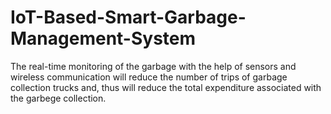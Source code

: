 # IoT-Based-Smart-Garbage-Management-System
The real-time monitoring of the garbage with the help of sensors and wireless communication will reduce the number of trips of garbage collection trucks and, thus will reduce the total expenditure associated with the garbege collection.
